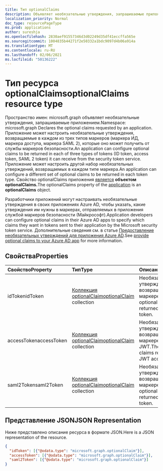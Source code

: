 ```yaml
---
title: Тип optionalClaims
description: Объявляет необязательные утверждения, запрашиваемые приложением.
localization_priority: Normal
doc_type: resourcePageType
ms.prod: applications
author: sureshja
ms.openlocfilehash: 2830aef91557346d3d02249d35df41eccffa565e
ms.sourcegitcommit: 1004835b44271f2e50332a1bdc9097d4b06a914a
ms.translationtype: MT
ms.contentlocale: ru-RU
ms.lasthandoff: 02/06/2021
ms.locfileid: "50136222"
---
```

# <a name="optionalclaims-resource-type"></a><span data-ttu-id="785ad-103">Тип ресурса optionalClaims</span><span class="sxs-lookup"><span data-stu-id="785ad-103">optionalClaims resource type</span></span>

<span data-ttu-id="785ad-104">Пространство имен: microsoft.graph объявляет необязательные утверждения, запрашиваемые приложением.</span><span class="sxs-lookup"><span data-stu-id="785ad-104">Namespace: microsoft.graph Declares the optional claims requested by an application.</span></span> <span data-ttu-id="785ad-105">Приложение может настроить необязательные утверждения, возвращаемые в каждом из трех типов маркеров (маркера ИД, маркера доступа, маркера SAML 2), которые оно может получить от службы маркеров безопасности.</span><span class="sxs-lookup"><span data-stu-id="785ad-105">An application can configure optional claims to be returned in each of three types of tokens (ID token, access token, SAML 2 token) it can receive from the security token service.</span></span> <span data-ttu-id="785ad-106">Приложение может настроить другой набор необязательных утверждений, возвращаемых в каждом типе маркера.</span><span class="sxs-lookup"><span data-stu-id="785ad-106">An application can configure a different set of optional claims to be returned in each token type.</span></span> <span data-ttu-id="785ad-107">Свойство optionalClaims приложения [является](application.md) **объектом optionalClaims.**</span><span class="sxs-lookup"><span data-stu-id="785ad-107">The optionalClaims property of the [application](application.md) is an **optionalClaims** object.</span></span>

<span data-ttu-id="785ad-108">Разработчики приложений могут настраивать необязательные утверждения в своих приложениях Azure AD, чтобы указать, какие утверждения им нужны в маркерах, отправляемых в приложения службой маркеров безопасности (Майкрософт).</span><span class="sxs-lookup"><span data-stu-id="785ad-108">Application developers can configure optional claims in their Azure AD apps to specify which claims they want in tokens sent to their application by the Microsoft security token service.</span></span> <span data-ttu-id="785ad-109">Дополнительные сведения см. в статье [Предоставление необязательных утверждений для приложения Azure AD](/azure/active-directory/develop/active-directory-optional-claims).</span><span class="sxs-lookup"><span data-stu-id="785ad-109">See [provide optional claims to your Azure AD app](/azure/active-directory/develop/active-directory-optional-claims) for more information.</span></span>

## <a name="properties"></a><span data-ttu-id="785ad-110">Свойства</span><span class="sxs-lookup"><span data-stu-id="785ad-110">Properties</span></span>
| <span data-ttu-id="785ad-111">Свойство</span><span class="sxs-lookup"><span data-stu-id="785ad-111">Property</span></span>     | <span data-ttu-id="785ad-112">Тип</span><span class="sxs-lookup"><span data-stu-id="785ad-112">Type</span></span>        | <span data-ttu-id="785ad-113">Описание</span><span class="sxs-lookup"><span data-stu-id="785ad-113">Description</span></span> |
|:-------------|:------------|:------------|
|<span data-ttu-id="785ad-114">idToken</span><span class="sxs-lookup"><span data-stu-id="785ad-114">idToken</span></span>|<span data-ttu-id="785ad-115">[Коллекция optionalClaim](optionalclaim.md)</span><span class="sxs-lookup"><span data-stu-id="785ad-115">[optionalClaim](optionalclaim.md) collection</span></span>| <span data-ttu-id="785ad-116">Необязательные утверждения, возвращенные в маркере JWT ID.</span><span class="sxs-lookup"><span data-stu-id="785ad-116">The optional claims returned in the JWT ID token.</span></span> |
|<span data-ttu-id="785ad-117">accessToken</span><span class="sxs-lookup"><span data-stu-id="785ad-117">accessToken</span></span>|<span data-ttu-id="785ad-118">[Коллекция optionalClaim](optionalclaim.md)</span><span class="sxs-lookup"><span data-stu-id="785ad-118">[optionalClaim](optionalclaim.md) collection</span></span>| <span data-ttu-id="785ad-119">Необязательные утверждения, возвращенные в маркере доступа JWT.</span><span class="sxs-lookup"><span data-stu-id="785ad-119">The optional claims returned in the JWT access token.</span></span> |
|<span data-ttu-id="785ad-120">saml2Token</span><span class="sxs-lookup"><span data-stu-id="785ad-120">saml2Token</span></span>|<span data-ttu-id="785ad-121">[Коллекция optionalClaim](optionalclaim.md)</span><span class="sxs-lookup"><span data-stu-id="785ad-121">[optionalClaim](optionalclaim.md) collection</span></span>| <span data-ttu-id="785ad-122">Необязательные утверждения, возвращенные в маркере SAML.</span><span class="sxs-lookup"><span data-stu-id="785ad-122">The optional claims returned in the SAML token.</span></span>|

## <a name="json-representation"></a><span data-ttu-id="785ad-123">Представление JSON</span><span class="sxs-lookup"><span data-stu-id="785ad-123">JSON Representation</span></span>
<span data-ttu-id="785ad-124">Ниже представлено описание ресурса в формате JSON.</span><span class="sxs-lookup"><span data-stu-id="785ad-124">Here is a JSON representation of the resource.</span></span>
<!--{
  "blockType": "resource",
  "@odata.type": "microsoft.graph.optionalClaims"
}-->
``` json
{
  "idToken": [{"@odata.type": "microsoft.graph.optionalClaim"}],
  "accessToken": [{"@odata.type": "microsoft.graph.optionalClaim"}],
  "saml2Token": [{"@odata.type": "microsoft.graph.optionalClaim"}]
}
```
